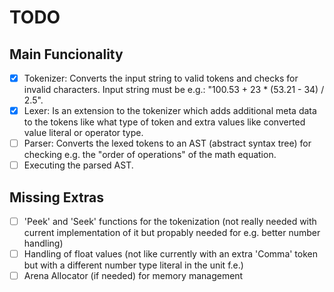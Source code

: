 # TODO

## Main Funcionality

- [X] Tokenizer: Converts the input string to valid tokens and checks for invalid characters. Input string must be e.g.: "100.53 + 23 * (53.21 - 34) / 2.5".
- [X] Lexer: Is an extension to the tokenizer which adds additional meta data to the tokens like what type of token and extra values like converted value literal or operator type.
- [ ] Parser: Converts the lexed tokens to an AST (abstract syntax tree) for checking e.g. the "order of operations" of the math equation.
- [ ] Executing the parsed AST.

## Missing Extras

- [ ] 'Peek' and 'Seek' functions for the tokenization (not really needed with current implementation of it but propably needed for e.g. better number handling)
- [ ] Handling of float values (not like currently with an extra 'Comma' token but with a different number type literal in the unit f.e.)
- [ ] Arena Allocator (if needed) for memory management
